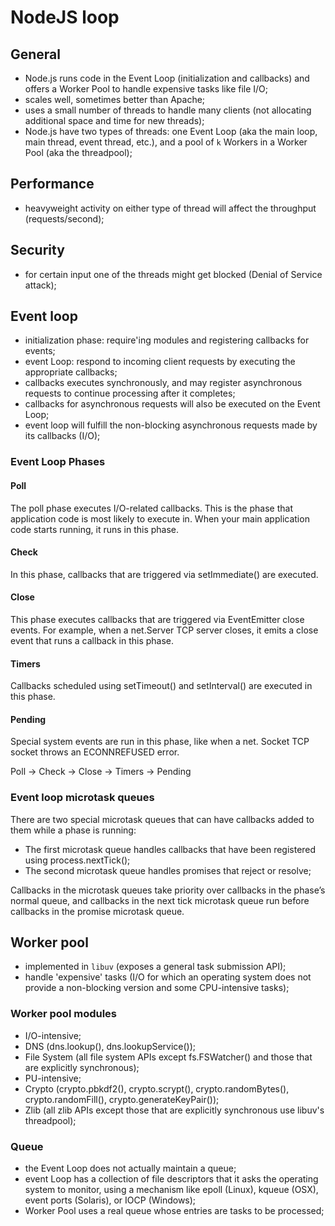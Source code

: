 # NodeJS loop

## General

- Node.js runs code in the Event Loop (initialization and callbacks) and offers a Worker Pool to handle expensive tasks like file I/O;
- scales well, sometimes better than Apache;
- uses a small number of threads to handle many clients (not allocating additional space and time for new threads);
- Node.js have two types of threads: one Event Loop (aka the main loop, main thread, event thread, etc.), and a pool of `k` Workers in a Worker Pool (aka the threadpool);

## Performance

- heavyweight activity on either type of thread will affect the throughput (requests/second);

## Security

- for certain input one of the threads might get blocked (Denial of Service attack);

## Event loop

- initialization phase: require'ing modules and registering callbacks for events;
- event Loop: respond to incoming client requests by executing the appropriate callbacks;
- callbacks executes synchronously, and may register asynchronous requests to continue processing after it completes;
- callbacks for asynchronous requests will also be executed on the Event Loop;
- event loop will fulfill the non-blocking asynchronous requests made by its callbacks (I/O);

### Event Loop Phases

#### Poll
The poll phase executes I/O-related callbacks. This is the phase that  application code is most likely to execute in. When your main application
code starts running, it runs in this phase.

#### Check
In this phase, callbacks that are triggered via setImmediate() are executed.

#### Close
This phase executes callbacks that are triggered via EventEmitter close  events. For example, when a net.Server TCP server closes, it emits a close event that 
runs a callback in this phase.

#### Timers
Callbacks scheduled using setTimeout() and setInterval() are executed in this phase.

#### Pending
Special system events are run in this phase, like when a net. Socket TCP socket throws an ECONNREFUSED error.

Poll -> Check -> Close -> Timers -> Pending

### Event loop microtask queues

There are two special microtask queues that can have callbacks added to them while a phase is running:

- The first microtask queue handles callbacks that have been registered using process.nextTick();
- The second microtask queue handles promises that reject or resolve;

Callbacks in the microtask queues take priority over callbacks in the phase’s normal queue, and callbacks in the next tick microtask queue run before callbacks in 
the promise microtask queue.

## Worker pool

- implemented in `libuv` (exposes a general task submission API);
- handle 'expensive' tasks (I/O for which an operating system does not provide a non-blocking version and some CPU-intensive tasks);

### Worker pool modules

- I/O-intensive;
- DNS (dns.lookup(), dns.lookupService());
- File System (all file system APIs except fs.FSWatcher() and those that are explicitly synchronous);
- PU-intensive;
- Crypto (crypto.pbkdf2(), crypto.scrypt(), crypto.randomBytes(), crypto.randomFill(), crypto.generateKeyPair());
- Zlib (all zlib APIs except those that are explicitly synchronous use libuv's threadpool);

### Queue

- the Event Loop does not actually maintain a queue;
- event Loop has a collection of file descriptors that it asks the operating system to monitor, using a mechanism like epoll (Linux), kqueue (OSX), event ports (Solaris), or IOCP (Windows);
- Worker Pool uses a real queue whose entries are tasks to be processed;

